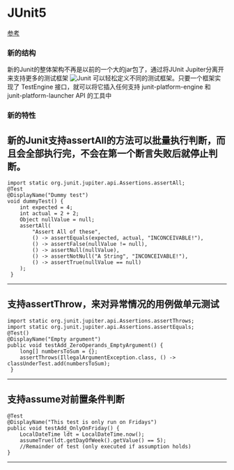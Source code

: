 JUnit5
=============
[参考](https://www.ibm.com/developerworks/cn/java/j-introducing-junit5-part1-jupiter-api/index.html)
### 新的结构
新的Junit的整体架构不再是以前的一个大的jar包了，通过将JUnit Jupiter分离开来支持更多的测试框架
![Junit](https://www.ibm.com/developerworks/cn/java/j-introducing-junit5-part1-jupiter-api/Figure-1.png)
可以轻松定义不同的测试框架。只要一个框架实现了 TestEngine 接口，就可以将它插入任何支持 junit-platform-engine 和 junit-platform-launcher API 的工具中
### 新的特性
新的Junit支持assertAll的方法可以批量执行判断，而且会全部执行完，不会在第一个断言失败后就停止判断。
---------------------------------------
    import static org.junit.jupiter.api.Assertions.assertAll;
    @Test
    @DisplayName("Dummy test")
    void dummyTest() {
        int expected = 4;
        int actual = 2 + 2;
        Object nullValue = null;
        assertAll(
            "Assert All of these",
            () -> assertEquals(expected, actual, "INCONCEIVABLE!"),
            () -> assertFalse(nullValue != null),
            () -> assertNull(nullValue),
            () -> assertNotNull("A String", "INCONCEIVABLE!"),
            () -> assertTrue(nullValue == null)
        );
     }
---------------------------------------
支持assertThrow，来对异常情况的用例做单元测试
---------------------------------------
    import static org.junit.jupiter.api.Assertions.assertThrows;
    import static org.junit.jupiter.api.Assertions.assertEquals;
    @Test()
    @DisplayName("Empty argument")
    public void testAdd_ZeroOperands_EmptyArgument() {
        long[] numbersToSum = {};
        assertThrows(IllegalArgumentException.class, () -> classUnderTest.add(numbersToSum);
     }
---------------------------------------        
支持assume对前置条件判断
---------------------------------------
    @Test
    @DisplayName("This test is only run on Fridays")
    public void testAdd_OnlyOnFriday() {
        LocalDateTime ldt = LocalDateTime.now();
        assumeTrue(ldt.getDayOfWeek().getValue() == 5);
        //Remainder of test (only executed if assumption holds)
    }
---------------------------------------   
    
